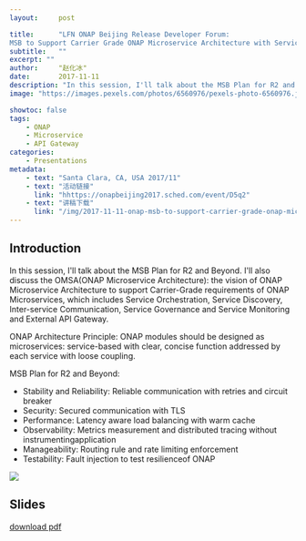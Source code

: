 ```yaml
---
layout:     post

title:      "LFN ONAP Beijing Release Developer Forum:
MSB to Support Carrier Grade ONAP Microservice Architecture with Service Mesh"
subtitle:   ""
excerpt: ""
author:     "赵化冰"
date:       2017-11-11
description: "In this session, I'll talk about the MSB Plan for R2 and Beyond. I'll also discuss the OMSA(ONAP Microservice Architecture): the vision of ONAP Microservice Architecture to support Carrier-Grade requirements of ONAP Microservices, which includes Service Orchestration, Service Discovery, Inter-service Communication, Service Governance and Service Monitoring and External API Gateway."
image: "https://images.pexels.com/photos/6560976/pexels-photo-6560976.jpeg?auto=compress&cs=tinysrgb&dpr=2&h=750&w=1260"

showtoc: false
tags:
    - ONAP
    - Microservice
    - API Gateway
categories:
    - Presentations
metadata:
    - text: "Santa Clara, CA, USA 2017/11"
    - text: "活动链接"
      link: "hhttps://onapbeijing2017.sched.com/event/D5q2"
    - text: "讲稿下载"
      link: "/img/2017-11-11-onap-msb-to-support-carrier-grade-onap-microservice-architecture-with-service-mesh/onap-msb-to-support-carrier-grade-onap-microservice-architecture-with-service-mesh.pdf"
---
```

## Introduction

In this session, I'll talk about the MSB Plan for R2 and Beyond. I'll also discuss the OMSA(ONAP Microservice Architecture): the vision of ONAP Microservice Architecture to support Carrier-Grade requirements of ONAP Microservices, which includes Service Orchestration, Service Discovery, Inter-service Communication, Service Governance and Service Monitoring and External API Gateway.

ONAP Architecture Principle:  ONAP modules should be designed as microservices: service-based with clear, concise function addressed by each service with loose coupling.

MSB Plan for R2 and Beyond:
* Stability and Reliability: Reliable communication with retries and circuit breaker
* Security: Secured communication with TLS
* Performance: Latency aware load balancing with warm cache
* Observability: Metrics measurement and distributed tracing without instrumentingapplication
* Manageability: Routing rule and rate limiting enforcement
* Testability: Fault injection to test resilienceof ONAP

![](/img/2017-11-11-onap-msb-to-support-carrier-grade-onap-microservice-architecture-with-service-mesh/msb.png)


## Slides

[download pdf](/img/2017-11-11-onap-msb-to-support-carrier-grade-onap-microservice-architecture-with-service-mesh/onap-msb-to-support-carrier-grade-onap-microservice-architecture-with-service-mesh.pdf)
